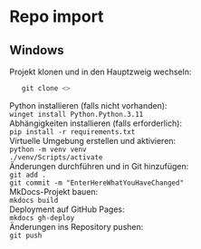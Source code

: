 # Repo import
## Windows
Projekt klonen und in den Hauptzweig wechseln:  
```powershell
   git clone <>
``` 
Python installieren (falls nicht vorhanden):  
`winget install Python.Python.3.11`  
Abhängigkeiten installieren (falls erforderlich):  
`pip install -r requirements.txt`  
Virtuelle Umgebung erstellen und aktivieren:  
`python -m venv venv`  
`./venv/Scripts/activate`  
Änderungen durchführen und in Git hinzufügen:  
`git add .`  
`git commit -m "EnterHereWhatYouHaveChanged"`  
MkDocs-Projekt bauen:  
`mkdocs build`  
Deployment auf GitHub Pages:  
`mkdocs gh-deploy`  
Änderungen ins Repository pushen:  
`git push`